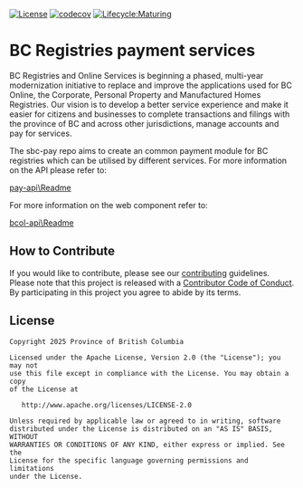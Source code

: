 [![License](https://img.shields.io/badge/License-Apache%202.0-blue.svg)](LICENSE)
[![codecov](https://codecov.io/gh/bcgov/sbc-pay/branch/development/graph/badge.svg)](https://codecov.io/gh/bcgov/sbc-pay)
[![Lifecycle:Maturing](https://img.shields.io/badge/Lifecycle-Maturing-007EC6)](https://github.com/bcgov/repomountie/blob/master/doc/lifecycle-badges.md)

# BC Registries payment services

BC Registries and Online Services is beginning a phased, multi-year modernization initiative to replace and improve the applications used for BC Online, the Corporate, Personal Property and Manufactured Homes Registries. Our vision is to develop a better service experience and make it easier for citizens and businesses to complete transactions and filings with the province of BC and across other jurisdictions, manage accounts and pay for services.

The sbc-pay repo aims to create an common payment module for BC registries which can be utilised by different services.
For more information on the API please refer to:

[pay-api\Readme](pay-api/README.md)

For more information on the web component refer to:

[bcol-api\Readme](bcol-api/README.md)

## How to Contribute

If you would like to contribute, please see our [contributing](CONTRIBUTING.md)
guidelines. Please note that this project is released with a
[Contributor Code of Conduct](CODE_OF_CONDUCT.md). By participating in this
project you agree to abide by its terms.

## License

    Copyright 2025 Province of British Columbia

    Licensed under the Apache License, Version 2.0 (the "License"); you may not
    use this file except in compliance with the License. You may obtain a copy
    of the License at

       http://www.apache.org/licenses/LICENSE-2.0

    Unless required by applicable law or agreed to in writing, software
    distributed under the License is distributed on an "AS IS" BASIS, WITHOUT
    WARRANTIES OR CONDITIONS OF ANY KIND, either express or implied. See the
    License for the specific language governing permissions and limitations
    under the License.


